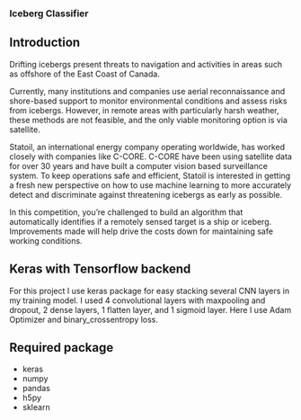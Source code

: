 ### Iceberg Classifier ###

## Introduction ##

Drifting icebergs present threats to navigation and activities in areas such as offshore of the East Coast of Canada.

Currently, many institutions and companies use aerial reconnaissance and shore-based support to monitor environmental conditions and assess risks from icebergs. However, in remote areas with particularly harsh weather, these methods are not feasible, and the only viable monitoring option is via satellite.

Statoil, an international energy company operating worldwide, has worked closely with companies like C-CORE. C-CORE have been using satellite data for over 30 years and have built a computer vision based surveillance system. To keep operations safe and efficient, Statoil is interested in getting a fresh new perspective on how to use machine learning to more accurately detect and discriminate against threatening icebergs as early as possible.

In this competition, you’re challenged to build an algorithm that automatically identifies if a remotely sensed target is a ship or iceberg. Improvements made will help drive the costs down for maintaining safe working conditions.

## Keras with Tensorflow backend

For this project I use keras package for easy stacking several CNN layers in my training model. I used 4 convolutional layers with maxpooling and dropout, 2 dense layers, 1 flatten layer, and 1 sigmoid layer. Here I use Adam Optimizer and binary_crossentropy loss.

## Required package ##

- keras
- numpy
- pandas
- h5py
- sklearn